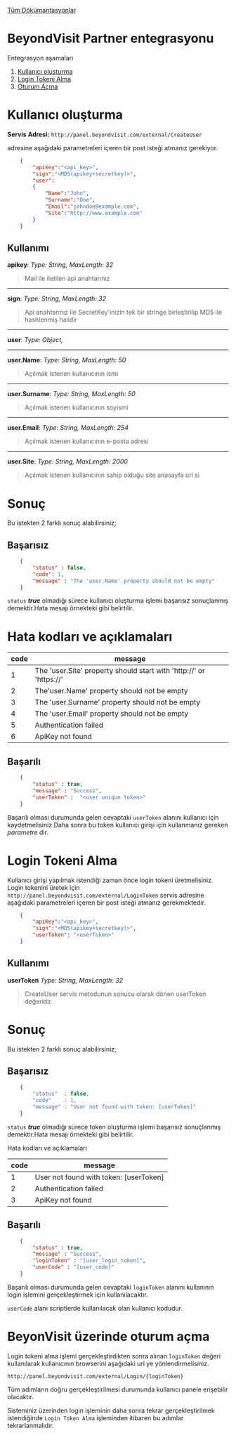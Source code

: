 [Tüm Dökümantasyonlar](https://github.com/KozaDigital/BeyondVisitDocumentation/blob/master/README.md)

BeyondVisit Partner entegrasyonu
===================

Entegrasyon aşamaları 
1. [Kullanıcı oluşturma](#user)
2. [Login Tokeni Alma](#anahtar)
3. [Oturum Açma](#oturum)



<a name="user"></a>
Kullanıcı oluşturma 
===================================
**Servis Adresi:** ``http://panel.beyondvisit.com/external/CreateUser``

adresine aşağıdaki parametreleri içeren bir post isteği atmanız gerekiyor.
```json    
    {
        "apikey":"<api_key>",
        "sign":"<MD5(apikey+secretkey)>",
        "user":
        {
            "Name":"John",
            "Surname":"Doe",
            "Email":"johndoe@example.com",
            "Site":"http://www.example.com"
        }
    }
```
## Kullanımı
**apikey**:
*Type: String,*
*MaxLength: 32*

>Mail ile iletilen api anahtarınız


----------


**sign**:
*Type: String,*
*MaxLength: 32*

>Api anahtarınız ile SecretKey'inizin tek bir stringe birleştirilip MD5 ile hashlenmiş halidir

----------


**user**:
*Type: Object,*

----------


**user.Name**:
*Type: String,*
*MaxLength: 50*
>Açılmak istenen kullanıcının ismi

----------


**user.Surname**:
*Type: String,*
*MaxLength: 50*
>Açılmak istenen kullanıcının soyismi

----------


**user.Email**:
*Type: String,*
*MaxLength: 254*
>Açılmak istenen kullanıcının e-posta adresi

----------


**user.Site**:
*Type: String,*
*MaxLength: 2000*
>Açılmak istenen kullanıcının sahip olduğu site anasayfa url si



Sonuç
======
Bu istekten 2 farklı sonuç alabilirsiniz;

## Başarısız
```json
    { 
        "status" : false,
        "code": 1,
        "message" : "The 'user.Name' property should not be empty" 
    }
```
`status` ***true*** olmadığı sürece kullanıcı oluşturma işlemi başarısız sonuçlanmış demektir.Hata mesajı örnekteki gibi belirtilir.

Hata kodları ve açıklamaları
============================
| code | message                                                            |
|------|--------------------------------------------------------------------|
| 1    | The 'user.Site' property should start with 'http://' or 'https://' |
| 2    | The'user.Name' property should not be empty                        |
| 3    | The 'user.Surname' property should not be empty                    |
| 4    | The 'user.Email' property should not be empty                      |
| 5    | Authentication failed                                              |
| 6    | ApiKey not found                                                   |


## Başarılı
```json
    { 
        "status" : true,
        "message" : "Success", 
        "userToken" :  "<user unique token>"
    }
```
Başarılı olması durumunda gelen cevaptaki `userToken` alanını kullanıcı için kaydetmelisiniz.Daha sonra bu token kullanıcı girişi için kullanmanız gereken _parametre_ dir.

<a name="anahtar"></a>
Login Tokeni Alma 
================

Kullanıcı girişi yapılmak istendiği zaman önce login tokeni üretmelisiniz. 
Login tokenini üretek için ``http://panel.beyondvisit.com/external/LoginToken`` servis adresine aşağıdaki parametreleri içeren bir post isteği atmanız gerekmektedir.
```json
    {
        "apiKey":"<api_key>",
        "sign":"<MD5(apikey+secretkey)>",
        "userToken": "<userToken>"
    }
```
## Kullanımı
**userToken**
*Type: String,*
*MaxLength: 32*
>CreateUser servis metodunun sonucu olarak dönen userToken değeridir.


Sonuç
======
Bu istekten 2 farklı sonuç alabilirsiniz;

## Başarısız
```javascript
    { 
        "status"  : false,
        "code"    : 1, 
        "message" : "User not found with token: [userToken]" 
    }
```
`status` ***true*** olmadığı sürece token oluşturma işlemi başarısız sonuçlanmış demektir.Hata mesajı örnekteki gibi belirtilir.

Hata kodları ve açıklamaları

| code | message                                 |
|------|-----------------------------------------|
| 1    | User not found with token: [userToken]  |
| 2    | Authentication failed                   |
| 3    | ApiKey not found                        |

## Başarılı
```json
    { 
        "status" : true, 
        "message" : "Success", 
        "loginToken" : "[user_login_token]",
        "userCode" : "[user_code]"
    }
```
Başarılı olması durumunda gelen cevaptaki `loginToken` alanını kullanının login işlemini gerçekleştirmek için kullanılacaktır.

`userCode` alanı scriptlerde kullanılacak olan kullanıcı kodudur.


<a name="oturum"></a>
BeyonVisit üzerinde oturum açma 
=============================

Login tokeni alma işlemi gerçekleştirdikten sonra alınan `loginToken` değeri kullanılarak kullanıcının browserini aşağıdaki url ye yönlendirmelisiniz.

    http://panel.beyondvisit.com/external/Login/{loginToken}

Tüm adımların doğru gerçekleştirilmesi durumunda kullanıcı panele erişebilir olacaktır.

Sisteminiz üzerinden login işleminin daha sonra tekrar gerçekleştirilmek istendiğinde `Login Token Alma` işleminden itibaren bu adımlar tekrarlanmalıdır.
